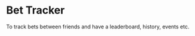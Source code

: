 Bet Tracker
===========

To track bets between friends and have a leaderboard, history, events etc.

